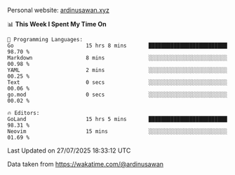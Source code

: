 Personal website: [ardinusawan.xyz](https://ardinusawan.xyz)

<!--START_SECTION:waka-->
📊 **This Week I Spent My Time On** 

```text
💬 Programming Languages: 
Go                       15 hrs 8 mins       █████████████████████████   98.70 % 
Markdown                 8 mins              ░░░░░░░░░░░░░░░░░░░░░░░░░   00.98 % 
YAML                     2 mins              ░░░░░░░░░░░░░░░░░░░░░░░░░   00.25 % 
Text                     0 secs              ░░░░░░░░░░░░░░░░░░░░░░░░░   00.06 % 
go.mod                   0 secs              ░░░░░░░░░░░░░░░░░░░░░░░░░   00.02 % 

🔥 Editors: 
GoLand                   15 hrs 5 mins       █████████████████████████   98.31 % 
Neovim                   15 mins             ░░░░░░░░░░░░░░░░░░░░░░░░░   01.69 % 
```


 Last Updated on 27/07/2025 18:33:12 UTC
<!--END_SECTION:waka-->
Data taken from https://wakatime.com/@ardinusawan
